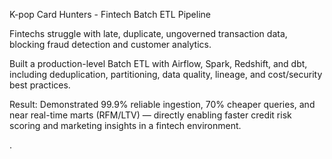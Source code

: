 K-pop Card Hunters - Fintech Batch ETL Pipeline

Fintechs struggle with late, duplicate, ungoverned transaction data, blocking fraud detection and customer analytics.

Built a production-level Batch ETL with Airflow, Spark, Redshift, and dbt, including deduplication, partitioning, data quality, lineage, and cost/security best practices.

Result: Demonstrated 99.9% reliable ingestion, 70% cheaper queries, and near real-time marts (RFM/LTV) — directly enabling faster credit risk scoring and marketing insights in a fintech environment.

.